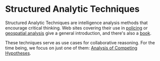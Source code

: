 # Structured Analytic Techniques

Structured Analytic Techniques are intelligence analysis methods that encourage critical thinking. Web sites covering their use in
 [policing](https://www.app.college.police.uk/app-content/intelligence-management/analysis/analytical-techniques/) or [geospatial analysis](https://www.e-education.psu.edu/sgam/node/155) give a general introduction, and there's also a [book](https://us.sagepub.com/en-us/nam/structured-analytic-techniques-for-intelligence-analysis/book255432).


These techniques serve as use cases for collaborative reasoning. For the time being, we focus on just one of them: [Analysis of Competing Hypotheses](ach).